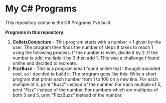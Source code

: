 <h1>My C# Programs</h1>
<p>This repository contains the C# Programs I've built.</p>
<p><b>Programs in this repository:</b></p>
<ol>
  <li><b>CollatzConjecture</b> - This program starts with a number > 1 given by the user. The program then finds the number of steps it takes to reach 1 using the following process: If the number is even, divide it by 2. If the number is odd, multiply it by 3 then add 1. This was a challenge I found online and decided to recreate.</li>
  <li><b>FizzBuzz</b> - This is a program idea I found online that I thought sounded cool, so I decided to build it. The program goes like this: Write a short program that prints each number from 1 to 100 on a new line. For each multiple of 3, print "Buzz" instead of the number. For each multiple of 5, print "Fizz" instead of the number. For numbers which are multiples of both 3 and 5, print "FizzBuzz" instead of the number.</li>
</ol>  
